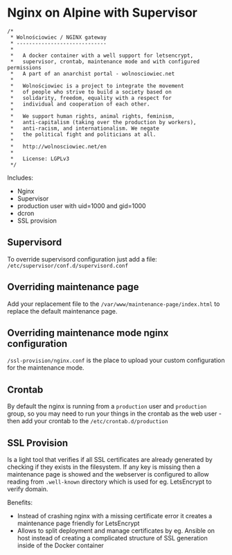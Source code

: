 Nginx on Alpine with Supervisor
===============================

```
/*
 * Wolnościowiec / NGINX gateway
 * -----------------------------
 *
 *   A docker container with a well support for letsencrypt,
 *   supervisor, crontab, maintenance mode and with configured permissions
 *   A part of an anarchist portal - wolnosciowiec.net
 *
 *   Wolnościowiec is a project to integrate the movement
 *   of people who strive to build a society based on
 *   solidarity, freedom, equality with a respect for
 *   individual and cooperation of each other.
 *
 *   We support human rights, animal rights, feminism,
 *   anti-capitalism (taking over the production by workers),
 *   anti-racism, and internationalism. We negate
 *   the political fight and politicians at all.
 *
 *   http://wolnosciowiec.net/en
 *
 *   License: LGPLv3
 */
```

Includes:
- Nginx
- Supervisor
- production user with uid=1000 and gid=1000
- dcron
- SSL provision

## Supervisord

To override supervisord configuration just add a file:
`/etc/supervisor/conf.d/supervisord.conf`

## Overriding maintenance page

Add your replacement file to the `/var/www/maintenance-page/index.html` to replace the default maintenance page.

## Overriding maintenance mode nginx configuration

`/ssl-provision/nginx.conf` is the place to upload your custom configuration for the maintenance mode.

## Crontab

By default the nginx is running from a `production` user and `production` group, so you may need
to run your things in the crontab as the web user - then add your crontab to the `/etc/crontab.d/production`

## SSL Provision

Is a light tool that verifies if all SSL certificates are already generated by checking
if they exists in the filesystem. If any key is missing then a maintenance page is showed
and the webserver is configured to allow reading from `.well-known` directory which is used
for eg. LetsEncrypt to verify domain.

Benefits:
- Instead of crashing nginx with a missing certificate error it creates a maintenance page friendly for
  LetsEncrypt
- Allows to split deployment and manage certificates by eg. Ansible on host instead of
  creating a complicated structure of SSL generation inside of the Docker container
